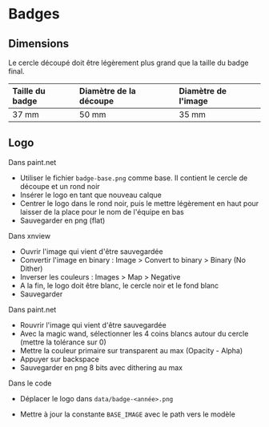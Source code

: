 # Badges

## Dimensions

Le cercle découpé doit être légèrement plus grand que la taille du badge final.

| Taille du badge | Diamètre de la découpe | Diamètre de l'image |
| :-------------- | :--------------------- | :------------------ |
| 37 mm           | 50 mm                  | 35 mm               |

## Logo

Dans paint.net

- Utiliser le fichier `badge-base.png` comme base. Il contient le cercle de découpe et un rond noir
- Insérer le logo en tant que nouveau calque
- Centrer le logo dans le rond noir, puis le mettre légèrement en haut pour laisser de la place pour le nom de l'équipe en bas
- Sauvegarder en png (flat)

Dans xnview

- Ouvrir l'image qui vient d'être sauvegardée
- Convertir l'image en binary : Image > Convert to binary > Binary (No Dither)
- Inverser les couleurs : Images > Map > Negative
- A la fin, le logo doit être blanc, le cercle noir et le fond blanc
- Sauvegarder 

Dans paint.net

- Rouvrir l'image qui vient d'être sauvegardée
- Avec la magic wand, sélectionner les 4 coins blancs autour du cercle (mettre la tolérance sur 0)
- Mettre la couleur primaire sur transparent au max (Opacity - Alpha)
- Appuyer sur backspace
- Sauvegarder en png 8 bits avec dithering au max

Dans le code

+ Déplacer le logo dans `data/badge-<année>.png`

- Mettre à jour la constante `BASE_IMAGE` avec le path vers le modèle


